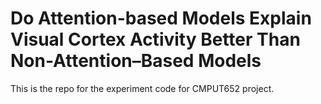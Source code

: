 # Do Attention-based Models Explain Visual Cortex Activity Better Than Non-Attention–Based Models

This is the repo for the experiment code for CMPUT652 project.
